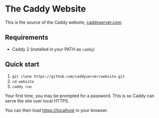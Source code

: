 The Caddy Website
=================

This is the source of the Caddy website, [caddyserver.com](https://caddyserver.com).


## Requirements

- Caddy 2 (installed in your PATH as `caddy`)


## Quick start

1. `git clone https://github.com/caddyserver/website.git`
2. `cd website`
3. `caddy run`

Your first time, you may be prompted for a password. This is so Caddy can serve the site over local HTTPS.

You can then load [https://localhost](https://localhost) in your browser.


